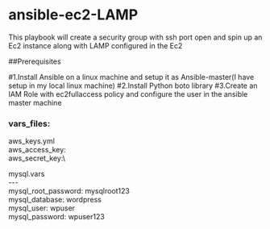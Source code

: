 # ansible-ec2-LAMP

This playbook will create a security group with ssh port open and spin up an Ec2 instance along with LAMP configured in the Ec2

##Prerequisites


#1.Install Ansible on a linux machine and setup it as Ansible-master(I have setup in my local linux machine)
#2.Install Python boto library
#3.Create an IAM Role with ec2fullaccess policy and configure the user in the ansible master machine



### vars_files:
aws_keys.yml\
  aws_access_key:\
  aws_secret_key:\
  
  mysql.vars\
---\
mysql_root_password: mysqlroot123\
mysql_database: wordpress\
mysql_user: wpuser\
mysql_password: wpuser123

	
